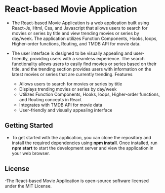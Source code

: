  # React-based Movie Application

- The React-based Movie Application is a web application built using React-Js, Html, Css, and Javascript that allows users to search for movies or series by title and view trending movies or series by day/week. The application utilizes Function Components, Hooks, loops, Higher-order functions, Routing, and TMDB API for movie data.

- The user interface is designed to be visually appealing and user-friendly, providing users with a seamless experience. The search functionality allows users to easily find movies or series based on their title, and the trending section provides users with information on the latest movies or series that are currently trending.
Features

   * Allows users to search for movies or series by title
   * Displays trending movies or series by day/week
   * Utilizes Function Components, Hooks, loops, Higher-order functions, and Routing concepts in React
   * Integrates with TMDB API for movie data
   * User-friendly and visually appealing interface

## Getting Started

- To get started with the application, you can clone the repository and install the required dependencies using **npm install**. Once installed, run **npm start** to start the development server and view the application in your web browser.


## License

-The React-based Movie Application is open-source software licensed under the MIT License.